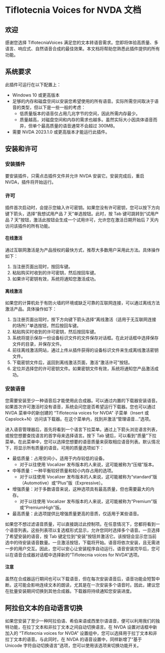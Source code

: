# Tiflotecnia Voices for NVDA 文档

## 欢迎

感谢您选择 TiflotecniaVoices 满足您的文本转语音需求。您即将体验高质量、多语言、响应式、自然语音合成的最佳效果。本文档将帮助您熟悉此插件提供的所有功能。

## 系统要求

此插件可运行在以下配置上：
* Windows 10 或更高版本
* 足够的内存和磁盘空间以安装您希望使用的所有语音。实际所需空间取决于语音的类型，但以下是一些一般的考虑：
    * 低质量版本的语音仅占用几兆字节的空间，因此所需内存最少。
    * 质量越高，对磁盘空间和内存的需求也越多。虽然实际大小因具体语音而异，但单个最高质量的语音通常不会超过 300MB。
* 需要 NVDA 2023.1.0 或更高版本才能运行此插件。

## 安装和许可

### 安装插件

要安装插件，只需点击插件文件并允许 NVDA 安装它。安装完成后，重启 NVDA，插件将开始运行。

### 许可

插件首次启动时，会提示您输入许可密钥。如果您没有许可密钥，您可以按下方向键下箭头，选择“我想试用产品 7 天”单选按钮。此时，按 Tab 键可跳转到“试用产品 7 天”按钮，激活此按钮会生成一个试用许可，允许您在激活日期开始后 7 天内访问该插件的所有功能。

#### 在线激活

通过互联网激活是为产品授权的最快方式，推荐大多数用户采用此方法。具体操作如下：
1. 当注册页面出现时，按回车键。
1. 粘贴购买时收到的许可密钥，然后按回车键。
1. 如果许可密钥有效，系统将通知您激活成功。

#### 离线激活

如果您的计算机处于有防火墙的环境或缺乏可靠的互联网连接，可以通过离线方法激活产品。具体操作如下：
1. 当注册页面出现时，按下方向键下箭头选择“离线激活（适用于无互联网连接的场所）”单选按钮，然后按回车键。
1. 粘贴购买时收到的许可密钥，然后按回车键。
1. 系统将提示保存一份设备标识文件的文件保存对话框。在此对话框中选择保存文件的目录，并保存文件。
1. 前往离线激活网站，通过上传从插件获得的设备标识文件来生成离线激活密钥文件。
1. 下载密钥文件后，返回到离线激活页面，激活“激活许可”按钮。
1. 定位并选择您的许可密钥文件。如果密钥文件有效，系统将通知您产品激活成功。

### 安装语音

您需要安装至少一种语音后才能使用此合成器。可以通过内置的下载器安装语音。如果首次许可激活时没有语音，系统会问您是否希望运行下载器。您也可以通过 NVDA 菜单中的新创建的 “Tiflotecnia voices for NVDA” 子菜单（Insert 或 Capslock+N）访问该下载器。在这个菜单内，找到并激活“管理语音...”选项。

进入语音管理器后，首先将看到一个语言下拉菜单。通过上下箭头浏览语言列表，或按您想要查找语言的首字母来选择语言。按下 Tab 键后，可以看到“质量”下拉菜单。在此菜单中，您可以选择您想要的语音质量来获取相应语音列表。默认情况下，将显示所有质量的语音。可用的质量选项如下：
* 最低质量：占用空间小，适用于内存较低的设备。
    * 对于以往使用 Vocalizer 发布版本的人来说，这可能被称为“压缩”版本。
* 中等质量：一种平衡较好质量和较小内存占用的选项。
    * 对于以往使用 Vocalizer 发布版本的人来说，这可能被称为“standard”版（Automotive）或“Plus”版（Expressive）。
* 增强质量：对于多数语音来说，这种选项具有最高质量，但也需要最大的内存。
    * 对于以往使用 Vocalizer 发布版本的人来说，这可能被称为“Premium”版或“PremiumHigh”版。
* 最高质量：此选项提供比增强质量更高的音质，仅适用于某些语音。

如果您不想过滤语音质量，可以直接跳过此控制项。在任意情况下，您都将看到一个语音列表。这些列表项以复选框形式显示，允许您同时选择多个语音。一旦选择了希望安装的语音，按 Tab 键定位到“安装”按钮并激活它。该按钮会显示您当前选中的待安装语音数量。一旦激活按钮，下载将开始。语音将依次安装，且无需进一步的用户交互。因此，您可以安心让安装程序自动运行。语音安装完毕后，您可以在语音合成器对话框中选择新的“Tiflotecnia voices for NVDA”选项。

#### 注意

虽然在合成器运行期间也可以下载语音，但在每次安装语音后，语音功能会短暂中断。这可能会影响连续文本的朗读，尤其是在一次安装多个语音时。因此，建议您在批量安装期间切换到其他合成器。下载器将持续通知您安装进度。

## 阿拉伯文本的自动语言切换

如果您安装了至少一种阿拉伯语、希伯来语或西里尔语语音，便可以利用我们的独特功能，在拉丁文本和非拉丁文本之间自动切换语言。在 NVDA 设置对话框中新加入的 “Tiflotecnia voices for NVDA” 设置组中，您可以选择用于拉丁文本和非拉丁文本的语音。与此同时，在 NVDA 的语音设置中，同样新增了“基于 Unicode 字符自动切换语言”选项，您可以使用该选项来切换功能开关。